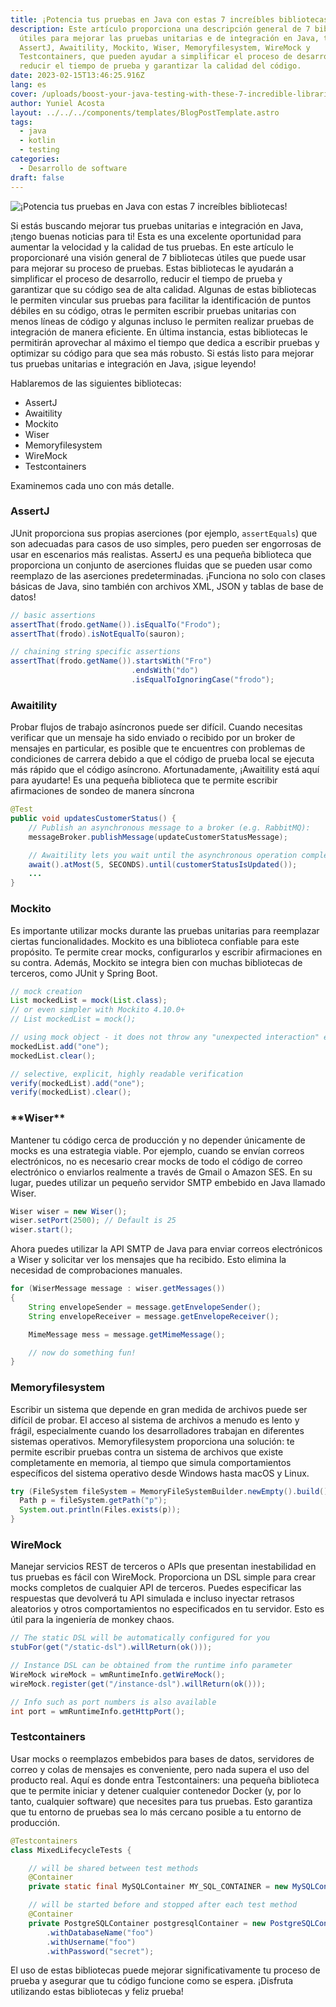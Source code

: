 ```yaml
---
title: ¡Potencia tus pruebas en Java con estas 7 increíbles bibliotecas!
description: Este artículo proporciona una descripción general de 7 bibliotecas
  útiles para mejorar las pruebas unitarias e de integración en Java, tales como
  AssertJ, Awaitility, Mockito, Wiser, Memoryfilesystem, WireMock y
  Testcontainers, que pueden ayudar a simplificar el proceso de desarrollo,
  reducir el tiempo de prueba y garantizar la calidad del código.
date: 2023-02-15T13:46:25.916Z
lang: es
cover: /uploads/boost-your-java-testing-with-these-7-incredible-libraries.gif
author: Yuniel Acosta
layout: ../../../components/templates/BlogPostTemplate.astro
tags:
  - java
  - kotlin
  - testing
categories:
  - Desarrollo de software
draft: false
---
```


![¡Potencia tus pruebas en Java con estas 7 increíbles bibliotecas!](/uploads/boost-your-java-testing-with-these-7-incredible-libraries.gif '¡Potencia tus pruebas en Java con estas 7 increíbles bibliotecas!')

Si estás buscando mejorar tus pruebas unitarias e integración en Java, ¡tengo buenas noticias para ti! Esta es una excelente oportunidad para aumentar la velocidad y la calidad de tus pruebas. En este artículo le proporcionaré una visión general de 7 bibliotecas útiles que puede usar para mejorar su proceso de pruebas. Estas bibliotecas le ayudarán a simplificar el proceso de desarrollo, reducir el tiempo de prueba y garantizar que su código sea de alta calidad. Algunas de estas bibliotecas le permiten vincular sus pruebas para facilitar la identificación de puntos débiles en su código, otras le permiten escribir pruebas unitarias con menos líneas de código y algunas incluso le permiten realizar pruebas de integración de manera eficiente. En última instancia, estas bibliotecas le permitirán aprovechar al máximo el tiempo que dedica a escribir pruebas y optimizar su código para que sea más robusto. Si estás listo para mejorar tus pruebas unitarias e integración en Java, ¡sigue leyendo!

Hablaremos de las siguientes bibliotecas:

- AssertJ
- Awaitility
- Mockito
- Wiser
- Memoryfilesystem
- WireMock
- Testcontainers

Examinemos cada uno con más detalle.

### AssertJ

JUnit proporciona sus propias aserciones (por ejemplo, `assertEquals`) que son adecuadas para casos de uso simples, pero pueden ser engorrosas de usar en escenarios más realistas. AssertJ es una pequeña biblioteca que proporciona un conjunto de aserciones fluidas que se pueden usar como reemplazo de las aserciones predeterminadas. ¡Funciona no solo con clases básicas de Java, sino también con archivos XML, JSON y tablas de base de datos!

```java
// basic assertions
assertThat(frodo.getName()).isEqualTo("Frodo");
assertThat(frodo).isNotEqualTo(sauron);

// chaining string specific assertions
assertThat(frodo.getName()).startsWith("Fro")
                           .endsWith("do")
                           .isEqualToIgnoringCase("frodo");
```

### Awaitility

Probar flujos de trabajo asíncronos puede ser difícil. Cuando necesitas verificar que un mensaje ha sido enviado o recibido por un broker de mensajes en particular, es posible que te encuentres con problemas de condiciones de carrera debido a que el código de prueba local se ejecuta más rápido que el código asíncrono. Afortunadamente, ¡Awaitility está aquí para ayudarte! Es una pequeña biblioteca que te permite escribir afirmaciones de sondeo de manera síncrona

```java
@Test
public void updatesCustomerStatus() {
    // Publish an asynchronous message to a broker (e.g. RabbitMQ):
    messageBroker.publishMessage(updateCustomerStatusMessage);

    // Awaitility lets you wait until the asynchronous operation completes:
    await().atMost(5, SECONDS).until(customerStatusIsUpdated());
    ...
}
```

### Mockito

Es importante utilizar mocks durante las pruebas unitarias para reemplazar ciertas funcionalidades. Mockito es una biblioteca confiable para este propósito. Te permite crear mocks, configurarlos y escribir afirmaciones en su contra. Además, Mockito se integra bien con muchas bibliotecas de terceros, como JUnit y Spring Boot.

```java
// mock creation
List mockedList = mock(List.class);
// or even simpler with Mockito 4.10.0+
// List mockedList = mock();

// using mock object - it does not throw any "unexpected interaction" exception
mockedList.add("one");
mockedList.clear();

// selective, explicit, highly readable verification
verify(mockedList).add("one");
verify(mockedList).clear();
```

### \***\*Wiser\*\***

Mantener tu código cerca de producción y no depender únicamente de mocks es una estrategia viable. Por ejemplo, cuando se envían correos electrónicos, no es necesario crear mocks de todo el código de correo electrónico o enviarlos realmente a través de Gmail o Amazon SES. En su lugar, puedes utilizar un pequeño servidor SMTP embebido en Java llamado Wiser.

```java
Wiser wiser = new Wiser();
wiser.setPort(2500); // Default is 25
wiser.start();
```

Ahora puedes utilizar la API SMTP de Java para enviar correos electrónicos a Wiser y solicitar ver los mensajes que ha recibido. Esto elimina la necesidad de comprobaciones manuales.

```java
for (WiserMessage message : wiser.getMessages())
{
	String envelopeSender = message.getEnvelopeSender();
	String envelopeReceiver = message.getEnvelopeReceiver();

	MimeMessage mess = message.getMimeMessage();

	// now do something fun!
}
```

### Memoryfilesystem

Escribir un sistema que depende en gran medida de archivos puede ser difícil de probar. El acceso al sistema de archivos a menudo es lento y frágil, especialmente cuando los desarrolladores trabajan en diferentes sistemas operativos. Memoryfilesystem proporciona una solución: te permite escribir pruebas contra un sistema de archivos que existe completamente en memoria, al tiempo que simula comportamientos específicos del sistema operativo desde Windows hasta macOS y Linux.

```java
try (FileSystem fileSystem = MemoryFileSystemBuilder.newEmpty().build()) {
  Path p = fileSystem.getPath("p");
  System.out.println(Files.exists(p));
}
```

### WireMock

Manejar servicios REST de terceros o APIs que presentan inestabilidad en tus pruebas es fácil con WireMock. Proporciona un DSL simple para crear mocks completos de cualquier API de terceros. Puedes especificar las respuestas que devolverá tu API simulada e incluso inyectar retrasos aleatorios y otros comportamientos no especificados en tu servidor. Esto es útil para la ingeniería de monkey chaos.

```java
// The static DSL will be automatically configured for you
stubFor(get("/static-dsl").willReturn(ok()));

// Instance DSL can be obtained from the runtime info parameter
WireMock wireMock = wmRuntimeInfo.getWireMock();
wireMock.register(get("/instance-dsl").willReturn(ok()));

// Info such as port numbers is also available
int port = wmRuntimeInfo.getHttpPort();
```

### Testcontainers

Usar mocks o reemplazos embebidos para bases de datos, servidores de correo y colas de mensajes es conveniente, pero nada supera el uso del producto real. Aquí es donde entra Testcontainers: una pequeña biblioteca que te permite iniciar y detener cualquier contenedor Docker (y, por lo tanto, cualquier software) que necesites para tus pruebas. Esto garantiza que tu entorno de pruebas sea lo más cercano posible a tu entorno de producción.

```java
@Testcontainers
class MixedLifecycleTests {

    // will be shared between test methods
    @Container
    private static final MySQLContainer MY_SQL_CONTAINER = new MySQLContainer();

    // will be started before and stopped after each test method
    @Container
    private PostgreSQLContainer postgresqlContainer = new PostgreSQLContainer()
        .withDatabaseName("foo")
        .withUsername("foo")
        .withPassword("secret");
```

El uso de estas bibliotecas puede mejorar significativamente tu proceso de prueba y asegurar que tu código funcione como se espera. ¡Disfruta utilizando estas bibliotecas y feliz prueba!
